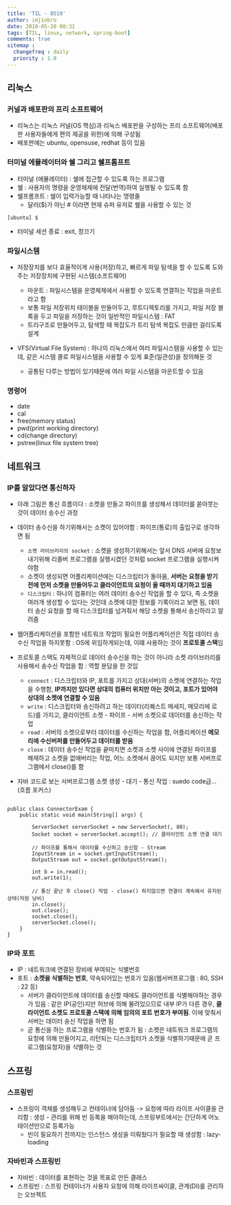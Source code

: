 ```yaml
---
title: 'TIL - 0519'
author: imjinbro
date: 2018-05-20 00:31
tags: [TIL, linux, network, spring-boot]
comments: true
sitemap :
  changefreq : daily
  priority : 1.0
---
```


## 리눅스
### 커널과 배포판의 프리 소프트웨어
* 리눅스는 리눅스 커널(OS 핵심)과 리눅스 배포판을 구성하는 프리 소프트웨어(배포판 사용자들에게 편의 제공을 위한)에 의해 구성됨
* 배포판에는 ubuntu, opensuse, redhat 등이 있음
  
### 터미널 에뮬레이터와 쉘 그리고 쉘프롬프트
* 터미널 (에뮬레이터) : 쉘에 접근할 수 있도록 하는 프로그램 
* 쉘 : 사용자의 명령을 운영체제에 전달(번역)하여 실행될 수 있도록 함
* 쉘프롬프트 : 쉘이 입력가능할 때 나타나는 명령줄
  * 달러($)가 아닌 # 이라면 현재 슈퍼 유저로 쉘을 사용할 수 있는 것
  
~~~
[ubuntu] $
~~~
  
* 터미널 세션 종료 : exit, 창끄기
  
### 파일시스템
* 저장장치를 보다 효율적이게 사용(저장)하고, 빠르게 파일 탐색을 할 수 있도록 도와주는 저장장치에 구현된 시스템(소프트웨어)
  * 마운트 : 파일시스템을 운영체제에서 사용할 수 있도록 연결하는 작업을 마운트라고 함
  * 보통 파일 저장위치 테이블을 만들어두고, 루트디렉토리를 가지고, 파일 저장 블록을 두고 파일을 저장하는 것이 일반적인 파일시스템 : FAT
  * 트리구조로 만들어두고, 탐색할 때 복잡도가 트리 탐색 복잡도 만큼만 걸리도록 설계

* VFS(Virtual File System) : 하나의 리눅스에서 여러 파일시스템을 사용할 수 있는데, 같은 시스템 콜로 파일시스템을 사용할 수 있게 표준(일관성)을 정의해둔 것
  * 공통된 다루는 방법이 있기때문에 여러 파일 시스템을 마운트할 수 있음
  
### 명령어
* date
* cal
* free(memory status)
* pwd(print working directory)
* cd(change directory)
* pstree(linux file system tree)
  
## 네트워크
### IP를 알았다면 통신하자
* 아래 그림은 통신 흐름이다 : 소켓을 만들고 파이프를 생성해서 데이터를 쏟아붓는 것이 데이터 송수신 과정
  
* 데이터 송수신을 하기위해서는 소켓이 있어야함 : 파이프(통로)의 출입구로 생각하면 됨
  * ```소켓 라이브러리의 socket``` : 소켓을 생성하기위해서는 앞서 DNS 서버에 요청보내기위해 리졸버 프로그램을 실행시켰던 것처럼 socket 프로그램을 실행시켜야함
  * 소켓이 생성되면 어플리케이션에는 디스크립터가 돌아옴, **서버는 요청을 받기 전에 먼저 소켓을 만들어두고 클라이언트의 요청이 올 때까지 대기하고 있음**
  * ```디스크립터``` : 하나의 컴퓨터는 여러 데이터 송수신 작업을 할 수 있다, 즉 소켓을 여러개 생성할 수 있다는 것인데 소켓에 대한 정보를 기록이라고 보면 됨, 데이터 송신 요청을 할 때 디스크립터를 넘겨줘서 해당 소켓을 통해서 송신하라고 알려줌
  
* 웹어플리케이션을 포함한 네트워크 작업이 필요한 어플리케이션은 직접 데이터 송수신 작업을 하지못함 : OS에 위임하게되는데, 이떄 사용하는 것이 **프로토콜 스택**임
* 프로토콜 스택도 자체적으로 데이터 송수신을 하는 것이 아니라 소켓 라이브러리를 사용해서 송수신 작업을 함 : 역할 분담을 한 것임
  * ```connect``` : 디스크립터와 IP, 포트를 가지고 상대(서버)의 소켓에 연결하는 작업을 수행함, **IP까지만 있다면 상대의 컴퓨터 위치만 아는 것이고, 포트가 있어야 상대의 소켓에 연결할 수 있음**
  * ```write``` : 디스크립터와 송신하려고 하는 데이터(리퀘스트 메세지, 메모리에 로드)를 가지고, 클라이언트 소켓 - 파이프 - 서버 소켓으로 데이터를 송신하는 작업
  * ```read``` : 서버의 소켓으로부터 데이터를 수신하는 작업을 함, 어플리케이션 **메모리에 수신버퍼를 만들어두고 데이터를 받음**
  * ```close``` : 데이터 송수신 작업을 끝마치면 소켓과 소켓 사이에 연결된 파이프를 해제하고 소켓을 없애버리는 작업, 어느 소켓에서 끊어도 되지만 보통 서버프로그램에서 close()를 함
  
* 자바 코드로 보는 서버프로그램 소켓 생성 - 대기 - 통신 작업 : suedo code급...(흐름 포커스)
  
~~~

public class ConnectorExam {
    public static void main(String[] args) {
    	
    	ServerSocket serverSocket = new ServerSocket(, 80);
    	Socket socket = serverSocket.accept(); // 클라이언트 소켓 연결 대기
    	
    	// 파이프를 통해서 데이터를 수신하고 송신함 - Stream
    	InputStream in = socket.getInputStream();
    	OutputStream out = socket.getOutputStream();
    	
    	int b = in.read();
    	out.write(1);
    	
    	// 통신 끝난 후 close() 작업 - close() 하지않으면 연결이 계속해서 유지된 상태(자원 낭비)
    	in.close();
    	out.close();
    	socket.close();    	
    	serverSocket.close();
    }
}
~~~
  
### IP와 포트
* IP : 네트워크에 연결된 장비에 부여되는 식별번호
* 포트 : **소켓을 식별하는 번호**, 약속되어있는 번호가 있음(웹서버프로그램 : 80, SSH : 22 등)
  * 서버가 클라이언트에 데이터를 송신할 때에도 클라이언트를 식별해야하는 경우가 있음 : 같은 IP(공인)지만 허브에 의해 물려있으므로 내부 IP가 다른 경우, **클라이언트 소켓도 프로토콜 스택에 의해 임의의 포트 번호가 부여됨**. 이에 맞춰서 서버는 데이터 송신 작업을 하면 됨
  * 곧 통신을 하는 프로그램을 식별하는 번호가 됨 : 소켓은 네트워크 프로그램의 요청에 의해 만들어지고, 리턴되는 디스크립터가 소켓을 식별하기때문에 곧 프로그램(요청자)을 식별하는 것 
  
## 스프링
### 스프링빈
* 스프링이 객체를 생성해두고 컨테이너에 담아둠 -> 요청에 따라 라이프 사이클을 관리함 : 생성 - 관리를 위해 빈 등록을 해야하는데, 스프링부트에서는 간단하게 어노테이션만으로 등록가능
  * 빈이 필요하기 전까지는 인스턴스 생성을 미뤄뒀다가 필요할 때 생성함 : lazy-loading

### 자바빈과 스프링빈
* 자바빈 : 데이터를 표현하는 것을 목표로 만든 클래스
* 스프링빈 : 스프링 컨테이너가 사용자 요청에 의해 라이프싸이클, 관계(DI)를 관리하는 오브젝트
